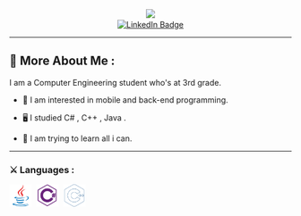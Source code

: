 <div id="header" align="center">
  <img src="https://media.giphy.com/media/v1.Y2lkPTc5MGI3NjExdDgyMDd0c2xzd2tjeXp5Zmw0Z3FmaWtmamt1Ym91YzJoMHdodnR2NSZlcD12MV9pbnRlcm5hbF9naWZfYnlfaWQmY3Q9Zw/487L0pNZKONFN01oHO/giphy.gif" width="150"/>

  <div id="badges">
    <a href="https://www.linkedin.com/in/melek-akkoyunlu-b72890225/">
      <img src="https://img.shields.io/badge/LinkedIn-blue?style=for-the-badge&logo=linkedin&logoColor=white" alt="LinkedIn Badge"/>
    </a>
  </div>
</div>

---
## 🎀 More About Me :
I am a Computer Engineering student who's at 3rd grade.

- 📱 I am interested in mobile and back-end programming.

- 🖥️ I studied C# , C++ , Java .

- 🌠 I am trying to learn all i can.
---
### ⚔️ Languages :
<div>
  <img src="https://github.com/devicons/devicon/blob/master/icons/java/java-original.svg" title="Java" alt="Java" width="40" height="40"/>&nbsp;
  <img src="https://github.com/devicons/devicon/blob/master/icons/csharp/csharp-line.svg" title="C#" alt="C#" width="40" height="40"/>&nbsp;
  <img src="https://github.com/devicons/devicon/blob/master/icons/cplusplus/cplusplus-line.svg" title="C++" alt="C++" width="40" height="40"/>&nbsp;
</div>
